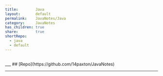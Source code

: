 ```yaml
---  
title:        Java    
layout:       default    
permalink:    JavaNotes/Java    
category:     JavaNotes    
has_children: true    
share:        true    
shortRepo:  
  - java  
  - default    
---  
```

  
<br/>  
___  
## [Repo](https://github.com/14paxton/JavaNotes)  
  
***